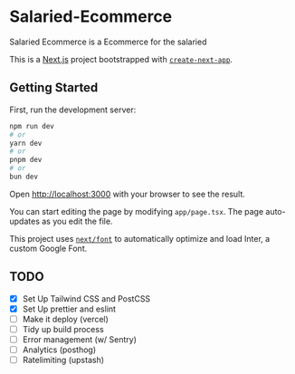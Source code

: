 # Salaried-Ecommerce
Salaried Ecommerce is a Ecommerce for the salaried

This is a [Next.js](https://nextjs.org/) project bootstrapped with [`create-next-app`](https://github.com/vercel/next.js/tree/canary/packages/create-next-app).

## Getting Started

First, run the development server:

```bash
npm run dev
# or
yarn dev
# or
pnpm dev
# or
bun dev
```

Open [http://localhost:3000](http://localhost:3000) with your browser to see the result.

You can start editing the page by modifying `app/page.tsx`. The page auto-updates as you edit the file.

This project uses [`next/font`](https://nextjs.org/docs/basic-features/font-optimization) to automatically optimize and load Inter, a custom Google Font.

## TODO

- [x] Set Up Tailwind CSS and PostCSS
- [x] Set Up prettier and eslint
- [ ] Make it deploy (vercel)
- [ ] Tidy up build process
- [ ] Error management (w/ Sentry)
- [ ] Analytics (posthog)
- [ ] Ratelimiting (upstash)
